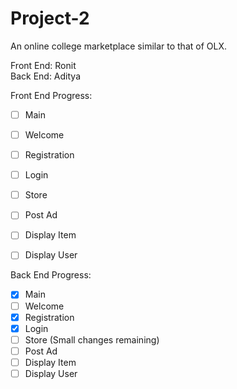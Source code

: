# Project-2

An online college marketplace similar to that of OLX.

Front End: Ronit  
Back  End: Aditya  


Front End Progress:
- [ ] Main
- [ ] Welcome
- [ ] Registration
- [ ] Login
- [ ] Store
- [ ] Post Ad
- [ ] Display Item
- [ ] Display User


Back End Progress:
- [X] Main
- [ ] Welcome
- [X] Registration
- [X] Login
- [ ] Store (Small changes remaining)
- [ ] Post Ad
- [ ] Display Item
- [ ] Display User
